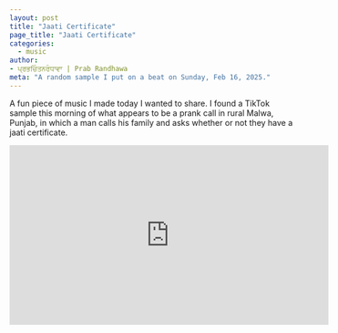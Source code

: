 ```yaml
---
layout: post
title: "Jaati Certificate"
page_title: "Jaati Certificate"
categories:
  - music
author:
- ਪ੍ਰਭਚਿੰਤਨਰੰਧਾਵਾ | Prab Randhawa
meta: "A random sample I put on a beat on Sunday, Feb 16, 2025."
---
```


A fun piece of music I made today I wanted to share. I found a TikTok sample this morning of what appears to be a prank call in rural Malwa, Punjab, in which a man calls his family and asks whether or not they have a jaati certificate.

<center><div class="video-container">
<iframe width="560" height="315" src="https://www.youtube.com/embed/9h0YGwDM09k?si=B6Xh3iZxfqEJnL43&amp;controls=0" title="YouTube video player" frameborder="0" allow="accelerometer; autoplay; clipboard-write; encrypted-media; gyroscope; picture-in-picture; web-share" referrerpolicy="strict-origin-when-cross-origin" allowfullscreen></iframe></div></center>